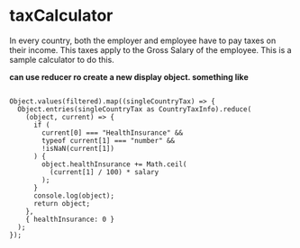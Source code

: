# taxCalculator

In every country, both the employer and employee have to pay taxes on their income. This taxes apply to the Gross Salary of the employee. This is a sample calculator to do this. 

<b>can use reducer ro create a new display object. something like</b>

<code>
Object.values(filtered).map((singleCountryTax) => {
  Object.entries(singleCountryTax as CountryTaxInfo).reduce(
    (object, current) => {
      if (
        current[0] === "HealthInsurance" &&
        typeof current[1] === "number" &&
        !isNaN(current[1])
      ) {
        object.healthInsurance += Math.ceil(
          (current[1] / 100) * salary
        );
      }
      console.log(object);
      return object;
    },
    { healthInsurance: 0 }
  );
});
</code>
